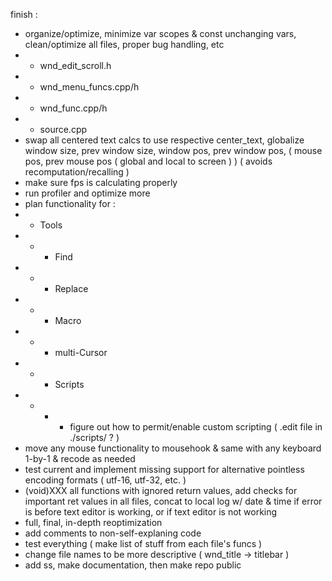 finish :
- organize/optimize, minimize var scopes & const unchanging vars, clean/optimize all files, proper bug handling, etc
- - wnd_edit_scroll.h
- - wnd_menu_funcs.cpp/h
- - wnd_func.cpp/h
- - source.cpp
- swap all centered text calcs to use respective center_text, globalize window size, prev window size, window pos, prev window pos, ( mouse pos, prev mouse pos ( global and local to screen ) ) ( avoids recomputation/recalling )
- make sure fps is calculating properly
- run profiler and optimize more
- plan functionality for :
- - Tools
- - - Find
- - - Replace
- - - Macro
- - - multi-Cursor
- - - Scripts
- - - - figure out how to permit/enable custom scripting ( .edit file in ./scripts/ ? )
- move any mouse functionality to mousehook & same with any keyboard 1-by-1 & recode as needed
- test current and implement missing support for alternative pointless encoding formats ( utf-16, utf-32, etc. )
- (void)XXX all functions with ignored return values, add checks for important ret values in all files, concat to local log w/ date & time if error is before text editor is working, or if text editor is not working
- full, final, in-depth reoptimization
- add comments to non-self-explaning code
- test everything ( make list of stuff from each file's funcs )
- change file names to be more descriptive ( wnd_title -> titlebar )
- add ss, make documentation, then make repo public
